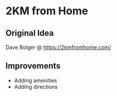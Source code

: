 # 2KM from Home

## Original Idea
Dave Bolger @ https://2kmfromhome.com/

## Improvements

- Adding amenities
- Adding directions